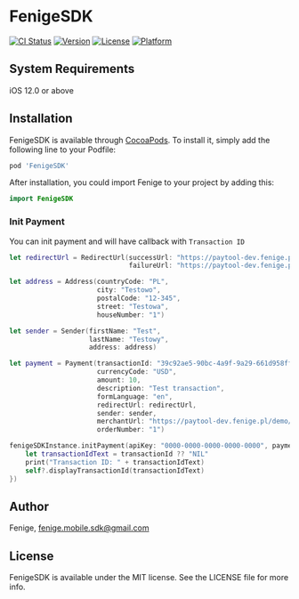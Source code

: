 # FenigeSDK

[![CI Status](https://img.shields.io/travis/Fenige/FenigeSDK.svg?style=flat)](https://travis-ci.org/Fenige/FenigeSDK)
[![Version](https://img.shields.io/cocoapods/v/FenigeSDK.svg?style=flat)](https://cocoapods.org/pods/FenigeSDK)
[![License](https://img.shields.io/cocoapods/l/FenigeSDK.svg?style=flat)](https://cocoapods.org/pods/FenigeSDK)
[![Platform](https://img.shields.io/cocoapods/p/FenigeSDK.svg?style=flat)](https://cocoapods.org/pods/FenigeSDK)

## System Requirements
iOS 12.0 or above

## Installation

FenigeSDK is available through [CocoaPods](https://cocoapods.org). To install
it, simply add the following line to your Podfile:

```ruby
pod 'FenigeSDK'
```

After installation, you could import Fenige to your project by adding this:
```swift
import FenigeSDK
```

### Init Payment

You can init payment and will have callback with `Transaction ID`
```swift
let redirectUrl = RedirectUrl(successUrl: "https://paytool-dev.fenige.pl/demo/?success=1",
                              failureUrl: "https://paytool-dev.fenige.pl/demo/?success=0")

let address = Address(countryCode: "PL",
                      city: "Testowo",
                      postalCode: "12-345",
                      street: "Testowa",
                      houseNumber: "1")

let sender = Sender(firstName: "Test",
                    lastName: "Testowy",
                    address: address)

let payment = Payment(transactionId: "39c92ae5-90bc-4a9f-9a29-661d958ffa41",
                      currencyCode: "USD",
                      amount: 10,
                      description: "Test transaction",
                      formLanguage: "en",
                      redirectUrl: redirectUrl,
                      sender: sender,
                      merchantUrl: "https://paytool-dev.fenige.pl/demo/",
                      orderNumber: "1")

fenigeSDKInstance.initPayment(apiKey: "0000-0000-0000-0000-0000", payment: payment, containerViewController: self, completion: { [weak self] (transactionId: String?) in
	let transactionIdText = transactionId ?? "NIL"
	print("Transaction ID: " + transactionIdText)
	self?.displayTransactionId(transactionIdText)
})
```

## Author

Fenige, fenige.mobile.sdk@gmail.com

## License

FenigeSDK is available under the MIT license. See the LICENSE file for more info.
